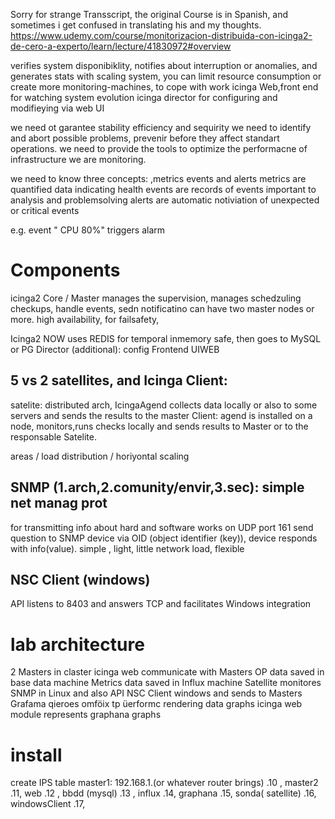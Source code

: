 Sorry for strange Transscript, the original Course is in Spanish, and sometimes i get confused in translating his and my thoughts. 
https://www.udemy.com/course/monitorizacion-distribuida-con-icinga2-de-cero-a-experto/learn/lecture/41830972#overview

verifies  system  disponibiklity, notifies about interruption or anomalies, and generates stats
with scaling system,  you can limit resource consumption or create more monitoring-machines, to cope with work
icinga Web,front end for watching system evolution
icinga director for configuring and modifieying via web UI

we need ot garantee stability efficiency and sequirity
we need to identify and abort possible problems, prevenir before they affect standart operations.
we need to provide the tools to optimize the performacne of infrastructure we are monitoring.

we need to know three concepts:
,metrics events and alerts
metrics are quantified data indicating health
events are records of events important to analysis and problemsolving
alerts are automatic notiviation of unexpected or critical events 

e.g. event " CPU 80%" triggers alarm


# Components

icinga2 Core / Master
manages the supervision, manages schedzuling checkups, handle events, sedn notificatino
can have two master nodes or more.
high availability, for failsafety,

Icinga2 NOW uses REDIS for temporal inmemory safe, then goes to MySQL or PG 
Director (additional): config Frontend UIWEB

## 5 vs 2 satellites, and Icinga Client:
satelite: distributed arch, IcingaAgend collects data locally or also to some servers and sends the results to the master
Client: agend is installed on a node, monitors,runs checks locally  and sends results to Master or to the responsable Satelite.

areas / load distribution / horiyontal scaling

## SNMP (1.arch,2.comunity/envir,3.sec): simple net manag prot
for transmitting info about hard and software
works on UDP port 161
send question to SNMP device via OID (object identifier (key)), device responds with info(value). 
simple , light, little network load, flexible

## NSC Client (windows)
API listens to 8403 and answers TCP and facilitates Windows integration


# lab architecture
2 Masters in claster
icinga web communicate with Masters
OP data saved in base data machine
Metrics data saved in Influx machine
Satellite monitores SNMP in Linux and also API NSC Client windows and sends to Masters
Grafama qieroes omföix tp üerformc rendering data graphs
icinga web module represents graphana graphs

# install
create IPS table
master1: 192.168.1.(or whatever router brings) .10 , master2 .11, web .12 , bbdd (mysql) .13 , influx .14, graphana .15, sonda( satellite) .16, windowsClient .17, 